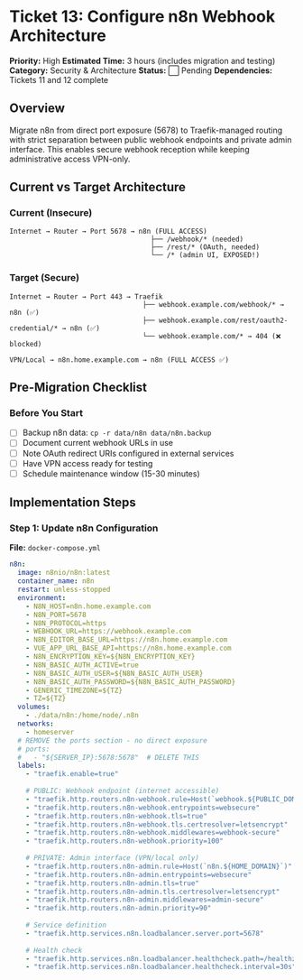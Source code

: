 # Ticket 13: Configure n8n Webhook Architecture

**Priority:** High
**Estimated Time:** 3 hours (includes migration and testing)
**Category:** Security & Architecture
**Status:** ⬜ Pending
**Dependencies:** Tickets 11 and 12 complete

## Overview

Migrate n8n from direct port exposure (5678) to Traefik-managed routing with strict separation between public webhook endpoints and private admin interface. This enables secure webhook reception while keeping administrative access VPN-only.

## Current vs Target Architecture

### Current (Insecure)
```
Internet → Router → Port 5678 → n8n (FULL ACCESS)
                                   ├── /webhook/* (needed)
                                   ├── /rest/* (OAuth, needed)
                                   └── /* (admin UI, EXPOSED!)
```

### Target (Secure)
```
Internet → Router → Port 443 → Traefik
                                 ├── webhook.example.com/webhook/* → n8n (✅)
                                 ├── webhook.example.com/rest/oauth2-credential/* → n8n (✅)
                                 └── webhook.example.com/* → 404 (❌ blocked)

VPN/Local → n8n.home.example.com → n8n (FULL ACCESS ✅)
```

## Pre-Migration Checklist

### Before You Start
- [ ] Backup n8n data: `cp -r data/n8n data/n8n.backup`
- [ ] Document current webhook URLs in use
- [ ] Note OAuth redirect URIs configured in external services
- [ ] Have VPN access ready for testing
- [ ] Schedule maintenance window (15-30 minutes)

## Implementation Steps

### Step 1: Update n8n Configuration

**File:** `docker-compose.yml`

```yaml
n8n:
  image: n8nio/n8n:latest
  container_name: n8n
  restart: unless-stopped
  environment:
    - N8N_HOST=n8n.home.example.com
    - N8N_PORT=5678
    - N8N_PROTOCOL=https
    - WEBHOOK_URL=https://webhook.example.com
    - N8N_EDITOR_BASE_URL=https://n8n.home.example.com
    - VUE_APP_URL_BASE_API=https://n8n.home.example.com
    - N8N_ENCRYPTION_KEY=${N8N_ENCRYPTION_KEY}
    - N8N_BASIC_AUTH_ACTIVE=true
    - N8N_BASIC_AUTH_USER=${N8N_BASIC_AUTH_USER}
    - N8N_BASIC_AUTH_PASSWORD=${N8N_BASIC_AUTH_PASSWORD}
    - GENERIC_TIMEZONE=${TZ}
    - TZ=${TZ}
  volumes:
    - ./data/n8n:/home/node/.n8n
  networks:
    - homeserver
  # REMOVE the ports section - no direct exposure
  # ports:
  #   - "${SERVER_IP}:5678:5678"  # DELETE THIS
  labels:
    - "traefik.enable=true"
    
    # PUBLIC: Webhook endpoint (internet accessible)
    - "traefik.http.routers.n8n-webhook.rule=Host(`webhook.${PUBLIC_DOMAIN}`) && (PathPrefix(`/webhook`) || PathPrefix(`/rest/oauth2-credential/callback`))"
    - "traefik.http.routers.n8n-webhook.entrypoints=websecure"
    - "traefik.http.routers.n8n-webhook.tls=true"
    - "traefik.http.routers.n8n-webhook.tls.certresolver=letsencrypt"
    - "traefik.http.routers.n8n-webhook.middlewares=webhook-secure"
    - "traefik.http.routers.n8n-webhook.priority=100"
    
    # PRIVATE: Admin interface (VPN/local only)
    - "traefik.http.routers.n8n-admin.rule=Host(`n8n.${HOME_DOMAIN}`)"
    - "traefik.http.routers.n8n-admin.entrypoints=websecure"
    - "traefik.http.routers.n8n-admin.tls=true"
    - "traefik.http.routers.n8n-admin.tls.certresolver=letsencrypt"
    - "traefik.http.routers.n8n-admin.middlewares=admin-secure"
    - "traefik.http.routers.n8n-admin.priority=90"
    
    # Service definition
    - "traefik.http.services.n8n.loadbalancer.server.port=5678"
    
    # Health check
    - "traefik.http.services.n8n.loadbalancer.healthcheck.path=/healthz"
    - "traefik.http.services.n8n.loadbalancer.healthcheck.interval=30s"